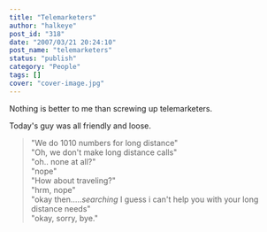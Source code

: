 ```yaml
---
title: "Telemarketers"
author: "halkeye"
post_id: "318"
date: "2007/03/21 20:24:10"
post_name: "telemarketers"
status: "publish"
category: "People"
tags: []
cover: "cover-image.jpg"
---
```


Nothing is better to me than screwing up telemarketers.

Today's guy was all friendly and loose.

> "We do 1010 numbers for long distance"  
> "Oh, we don't make long distance calls"  
> "oh.. none at all?"  
> "nope"  
> "How about traveling?"  
> "hrm, nope"  
> "okay then.....*searching* I guess i can't help you with your long distance needs"  
> "okay, sorry, bye."  
